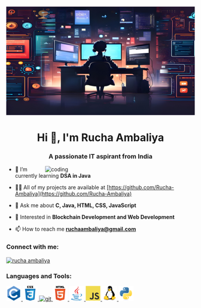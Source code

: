 ![logo](https://github.com/Rucha-Ambaliya/Rucha-Ambaliya/blob/main/githubBanner.jpg)
<h1 align="center">Hi 👋, I'm Rucha Ambaliya</h1>
<h3 align="center">A passionate IT aspirant from India</h3>

<img align="right" width="400" alt="coding" src="https://media.tenor.com/S59bPkT0pqcAAAAC/programming.gif"></img>

- 🌱 I’m currently learning **DSA in Java**

- 👨‍💻 All of my projects are available at [https://github.com/Rucha-Ambaliya](https://github.com/Rucha-Ambaliya)

- 💬 Ask me about **C, Java, HTML, CSS, JavaScript**

- 🎯 Interested in **Blockchain Development and Web Development**

- 📫 How to reach me **ruchaambaliya@gmail.com**

<h3 align="left">Connect with me:</h3>
<p align="left">
<a href="https://linkedin.com/in/rucha ambaliya" target="blank"><img align="center" src="https://raw.githubusercontent.com/rahuldkjain/github-profile-readme-generator/master/src/images/icons/Social/linked-in-alt.svg" alt="rucha ambaliya" height="30" width="40" /></a>
</p>

<h3 align="left">Languages and Tools:</h3>
<p align="left"> <a href="https://www.cprogramming.com/" target="_blank" rel="noreferrer"> <img src="https://raw.githubusercontent.com/devicons/devicon/master/icons/c/c-original.svg" alt="c" width="40" height="40"/> </a> <a href="https://www.w3schools.com/css/" target="_blank" rel="noreferrer"> <img src="https://raw.githubusercontent.com/devicons/devicon/master/icons/css3/css3-original-wordmark.svg" alt="css3" width="40" height="40"/> </a> <a href="https://git-scm.com/" target="_blank" rel="noreferrer"> <img src="https://www.vectorlogo.zone/logos/git-scm/git-scm-icon.svg" alt="git" width="40" height="40"/> </a> <a href="https://www.w3.org/html/" target="_blank" rel="noreferrer"> <img src="https://raw.githubusercontent.com/devicons/devicon/master/icons/html5/html5-original-wordmark.svg" alt="html5" width="40" height="40"/> </a> <a href="https://www.java.com" target="_blank" rel="noreferrer"> <img src="https://raw.githubusercontent.com/devicons/devicon/master/icons/java/java-original.svg" alt="java" width="40" height="40"/> </a> <a href="https://developer.mozilla.org/en-US/docs/Web/JavaScript" target="_blank" rel="noreferrer"> <img src="https://raw.githubusercontent.com/devicons/devicon/master/icons/javascript/javascript-original.svg" alt="javascript" width="40" height="40"/> </a> <a href="https://www.linux.org/" target="_blank" rel="noreferrer"> <img src="https://raw.githubusercontent.com/devicons/devicon/master/icons/linux/linux-original.svg" alt="linux" width="40" height="40"/> </a> <a href="https://www.python.org" target="_blank" rel="noreferrer"> <img src="https://raw.githubusercontent.com/devicons/devicon/master/icons/python/python-original.svg" alt="python" width="40" height="40"/> </a> </p>

